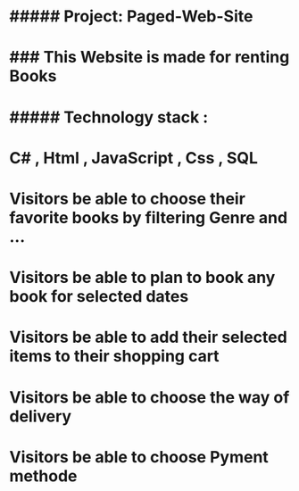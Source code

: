 # ##### Project: Paged-Web-Site

# ### This Website is made for renting Books

# ##### Technology stack :

# C# , Html , JavaScript , Css , SQL

# Visitors be able to choose their favorite books by filtering Genre and ...

# Visitors be able to plan to book any book for selected dates

# Visitors be able to add their selected items to their shopping cart 

# Visitors be able to choose the way of delivery 

# Visitors be able to choose Pyment methode

